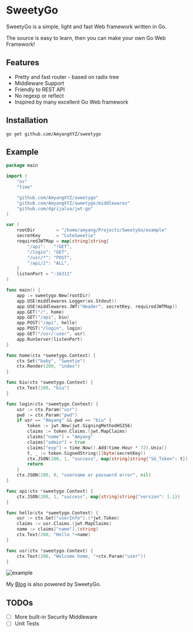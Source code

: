 # SweetyGo

SweetyGo is a simple, light and fast Web framework written in Go. 

The source is easy to learn, then you can make your own Go Web Framework!

## Features

- Pretty and fast router - based on radix tree
- Middleware Support
- Friendly to REST API
- No regexp or reflect
- Inspired by many excellent Go Web framework

## Installation

`go get github.com/AmyangXYZ/sweetygo`

## Example

```go
package main

import (
	"os"
	"time"

	"github.com/AmyangXYZ/sweetygo"
	"github.com/AmyangXYZ/sweetygo/middlewares"
	"github.com/dgrijalva/jwt-go"
)

var (
	rootDir        = "/home/amyang/Projects/SweetyGo/example"
	secretKey      = "CuteSweetie"
	requiredJWTMap = map[string]string{
		"/api":   "!GET",
		"/login": "GET",
		"/usr/*": "POST",
		"/api/2": "ALL",
	}
	listenPort = ":16311"
)

func main() {
	app := sweetygo.New(rootDir)
	app.USE(middlewares.Logger(os.Stdout))
	app.USE(middlewares.JWT("Header", secretKey, requiredJWTMap))
	app.GET("/", home)
	app.GET("/api", biu)
	app.POST("/api", hello)
	app.POST("/login", login)
	app.GET("/usr/:user", usr)
	app.RunServer(listenPort)
}

func home(ctx *sweetygo.Context) {
	ctx.Set("baby", "Sweetie")
	ctx.Render(200, "index")
}

func biu(ctx *sweetygo.Context) {
	ctx.Text(200, "biu")
}

func login(ctx *sweetygo.Context) {
	usr := ctx.Param("usr")
	pwd := ctx.Param("pwd")
	if usr == "Amyang" && pwd == "biu" {
		token := jwt.New(jwt.SigningMethodHS256)
		claims := token.Claims.(jwt.MapClaims)
		claims["name"] = "Amyang"
		claims["admin"] = true
		claims["exp"] = time.Now().Add(time.Hour * 72).Unix()
		t, _ := token.SignedString([]byte(secretKey))
		ctx.JSON(200, 1, "success", map[string]string{"SG_Token": t})
		return
	}
	ctx.JSON(200, 0, "username or password error", nil)
}

func api(ctx *sweetygo.Context) {
	ctx.JSON(200, 1, "success", map[string]string{"version": 1.1})
}

func hello(ctx *sweetygo.Context) {
	usr := ctx.Get("userInfo").(*jwt.Token)
	claims := usr.Claims.(jwt.MapClaims)
	name := claims["name"].(string)
	ctx.Text(200, "Hello "+name)
}

func usr(ctx *sweetygo.Context) {
	ctx.Text(200, "Welcome home, "+ctx.Param("user"))
}


```

![example](https://raw.githubusercontent.com/AmyangXYZ/sweetygo/master/example/example.png)

My [Blog](https://amyang.xyz) is also powered by SweetyGo.

## TODOs

- [ ] More built-in Security Middleware
- [ ] Unit Tests
